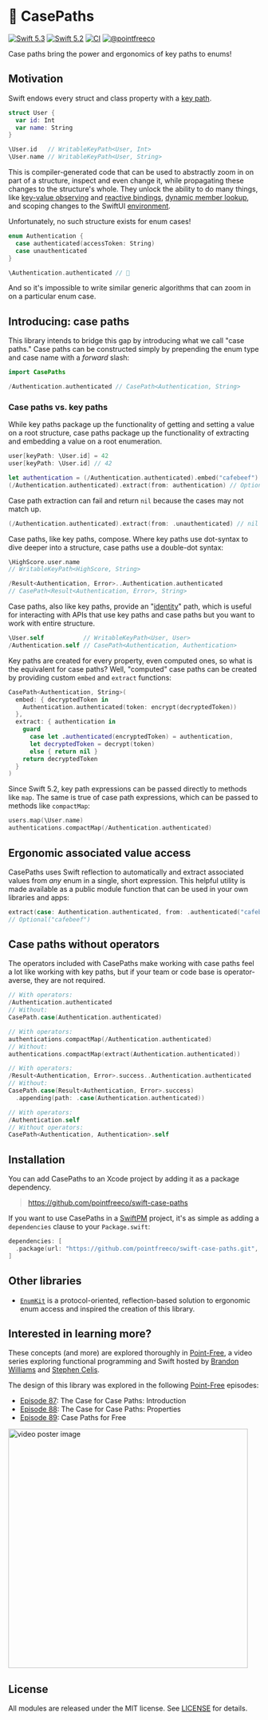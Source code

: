 # 🧰 CasePaths

[![Swift 5.3](https://img.shields.io/badge/swift-5.3-ED523F.svg?style=flat)](https://swift.org/download/)
[![Swift 5.2](https://img.shields.io/badge/swift-5.2-ED523F.svg?style=flat)](https://swift.org/download/)
[![CI](https://github.com/pointfreeco/swift-case-paths/workflows/CI/badge.svg)](https://actions-badge.atrox.dev/pointfreeco/swift-case-paths/goto)
[![@pointfreeco](https://img.shields.io/badge/contact-@pointfreeco-5AA9E7.svg?style=flat)](https://twitter.com/pointfreeco)

Case paths bring the power and ergonomics of key paths to enums!

## Motivation

Swift endows every struct and class property with a [key path](https://developer.apple.com/documentation/swift/swift_standard_library/key-path_expressions).

``` swift
struct User {
  var id: Int
  var name: String
}

\User.id   // WritableKeyPath<User, Int>
\User.name // WritableKeyPath<User, String>
```

This is compiler-generated code that can be used to abstractly zoom in on part of a structure, inspect and even change it, while propagating these changes to the structure's whole. They unlock the ability to do many things, like [key-value observing](https://developer.apple.com/documentation/swift/cocoa_design_patterns/using_key-value_observing_in_swift) and [reactive bindings](https://developer.apple.com/documentation/combine/receiving_and_handling_events_with_combine), [dynamic member lookup](https://github.com/apple/swift-evolution/blob/master/proposals/0252-keypath-dynamic-member-lookup.md), and scoping changes to the SwiftUI [environment](https://developer.apple.com/documentation/swiftui/environment).

Unfortunately, no such structure exists for enum cases!

``` swift
enum Authentication {
  case authenticated(accessToken: String)
  case unauthenticated
}

\Authentication.authenticated // 🛑
```

And so it's impossible to write similar generic algorithms that can zoom in on a particular enum case.

## Introducing: case paths

This library intends to bridge this gap by introducing what we call "case paths." Case paths can be constructed simply by prepending the enum type and case name with a _forward_ slash:

``` swift
import CasePaths

/Authentication.authenticated // CasePath<Authentication, String>
```

### Case paths vs. key paths

While key paths package up the functionality of getting and setting a value on a root structure, case paths package up the functionality of extracting and embedding a value on a root enumeration.

``` swift
user[keyPath: \User.id] = 42
user[keyPath: \User.id] // 42

let authentication = (/Authentication.authenticated).embed("cafebeef")
(/Authentication.authenticated).extract(from: authentication) // Optional("cafebeef")
```

Case path extraction can fail and return `nil` because the cases may not match up.

``` swift
(/Authentication.authenticated).extract(from: .unauthenticated) // nil
````

Case paths, like key paths, compose. Where key paths use dot-syntax to dive deeper into a structure, case paths use a double-dot syntax:

``` swift
\HighScore.user.name
// WritableKeyPath<HighScore, String>

/Result<Authentication, Error>..Authentication.authenticated
// CasePath<Result<Authentication, Error>, String>
```

Case paths, also like key paths, provide an "[identity](https://github.com/apple/swift-evolution/blob/master/proposals/0227-identity-keypath.md)" path, which is useful for interacting with APIs that use key paths and case paths but you want to work with entire structure.

``` swift
\User.self           // WritableKeyPath<User, User>
/Authentication.self // CasePath<Authentication, Authentication>
```

Key paths are created for every property, even computed ones, so what is the equivalent for case paths? Well, "computed" case paths can be created by providing custom `embed` and `extract` functions:

``` swift
CasePath<Authentication, String>(
  embed: { decryptedToken in
    Authentication.authenticated(token: encrypt(decryptedToken))
  },
  extract: { authentication in
    guard
      case let .authenticated(encryptedToken) = authentication,
      let decryptedToken = decrypt(token)
      else { return nil }
    return decryptedToken
  }
)
```

Since Swift 5.2, key path expressions can be passed directly to methods like `map`. The same is true of case path expressions, which can be passed to methods like `compactMap`:

``` swift
users.map(\User.name)
authentications.compactMap(/Authentication.authenticated)
```

## Ergonomic associated value access

CasePaths uses Swift reflection to automatically and extract associated values from _any_ enum in a single, short expression. This helpful utility is made available as a public module function that can be used in your own libraries and apps:

``` swift
extract(case: Authentication.authenticated, from: .authenticated("cafebeef"))
// Optional("cafebeef")
```

## Case paths without operators

The operators included with CasePaths make working with case paths feel a lot like working with key paths, but if your team or code base is operator-averse, they are not required.

``` swift
// With operators:
/Authentication.authenticated
// Without:
CasePath.case(Authentication.authenticated)

// With operators:
authentications.compactMap(/Authentication.authenticated)
// Without:
authentications.compactMap(extract(Authentication.authenticated))

// With operators:
/Result<Authentication, Error>.success..Authentication.authenticated
// Without:
CasePath.case(Result<Authentication, Error>.success)
  .appending(path: .case(Authentication.authenticated))

// With operators:
/Authentication.self
// Without operators:
CasePath<Authentication, Authentication>.self
```

## Installation

You can add CasePaths to an Xcode project by adding it as a package dependency.

> https://github.com/pointfreeco/swift-case-paths

If you want to use CasePaths in a [SwiftPM](https://swift.org/package-manager/) project, it's as simple as adding a `dependencies` clause to your `Package.swift`:

``` swift
dependencies: [
  .package(url: "https://github.com/pointfreeco/swift-case-paths.git", from: "0.1.2")
]
```

## Other libraries

  - [`EnumKit`](https://github.com/gringoireDM/EnumKit) is a protocol-oriented, reflection-based solution to ergonomic enum access and inspired the creation of this library.

## Interested in learning more?

These concepts (and more) are explored thoroughly in [Point-Free](https://www.pointfree.co), a video series exploring functional programming and Swift hosted by [Brandon Williams](https://github.com/mbrandonw) and [Stephen Celis](https://github.com/stephencelis).

The design of this library was explored in the following [Point-Free](https://www.pointfree.co) episodes:

  - [Episode 87](https://www.pointfree.co/episodes/ep87-the-case-for-case-paths-introduction): The Case for Case Paths: Introduction
  - [Episode 88](https://www.pointfree.co/episodes/ep88-the-case-for-case-paths-properties): The Case for Case Paths: Properties
  - [Episode 89](https://www.pointfree.co/episodes/ep89-case-paths-for-free): Case Paths for Free

<a href="https://www.pointfree.co/episodes/ep87-the-case-for-case-paths-introduction">
  <img alt="video poster image" src="https://i.vimeocdn.com/video/848203050.jpg" width="480">
</a>

## License

All modules are released under the MIT license. See [LICENSE](LICENSE) for details.
